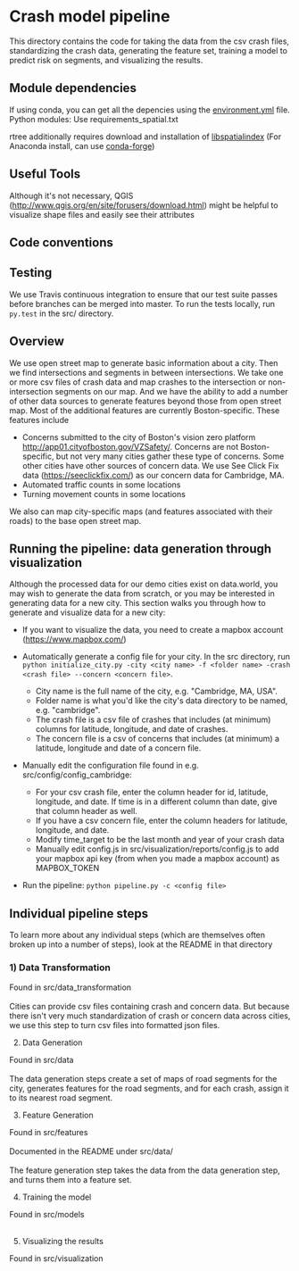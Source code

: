 # Crash model pipeline

This directory contains the code for taking the data from the csv crash files, standardizing the crash data, generating the feature set, training a model to predict risk on segments, and visualizing the results.

## Module dependencies
If using conda, you can get all the depencies using the [environment.yml](https://github.com/Data4Democracy/boston-crash-modeling/blob/master/environment.yml) file.
Python modules: Use requirements\_spatial.txt

rtree additionally requires download and installation of [libspatialindex](http://libspatialindex.github.io/)
(For Anaconda install, can use [conda-forge](https://anaconda.org/conda-forge/libspatialindex))

## Useful Tools

Although it's not necessary, QGIS (http://www.qgis.org/en/site/forusers/download.html) might be helpful to visualize shape files and easily see their attributes

## Code conventions

## Testing

We use Travis continuous integration to ensure that our test suite passes before branches can be merged into master.  To run the tests locally, run `py.test` in the src/ directory.

## Overview

We use open street map to generate basic information about a city.  Then we find intersections and segments in between intersections.  We take one or more csv files of crash data and map crashes to the intersection or non-intersection segments on our map.  And we have the ability to add a number of other data sources to generate features beyond those from open street map.  Most of the additional features are currently Boston-specific.
These features include
- Concerns submitted to the city of Boston's vision zero platform http://app01.cityofboston.gov/VZSafety/.  Concerns are not Boston-specific, but not very many cities gather these type of concerns.  Some other cities have other sources of concern data.  We use See Click Fix data (https://seeclickfix.com/) as our concern data for Cambridge, MA.
- Automated traffic counts in some locations
- Turning movement counts in some locations

We also can map city-specific maps (and features associated with their roads) to the base open street map.

## Running the pipeline: data generation through visualization

Although the processed data for our demo cities exist on data.world, you may wish to generate the data from scratch, or you may be interested in generating data for a new city.  This section walks you through how to generate and visualize data for a new city:

- If you want to visualize the data, you need to create a mapbox account (https://www.mapbox.com/)
- Automatically generate a config file for your city.  In the src directory, run `python initialize_city.py -city <city name> -f <folder name> -crash <crash file> --concern <concern file>`.
    - City name is the full name of the city, e.g. "Cambridge, MA, USA".
    - Folder name is what you'd like the city's data directory to  be named, e.g. "cambridge".
    - The crash file is a csv file of crashes that includes (at minimum) columns for latitude, longitude, and date of crashes.
    - The concern file is a csv of concerns that includes (at minimum) a latitude, longitude and date of a concern file.
- Manually edit the configuration file found in e.g. src/config/config_cambridge:
    - For your csv crash file, enter the column header for id, latitude, longitude, and date.  If time is in a different column than date, give that column header as well.
    - If you have a csv concern file, enter the column headers for latitude, longitude, and date.
    - Modify time_target to be the last month and year of your crash data
    - Manually edit config.js in src/visualization/reports/config.js to add your mapbox api key (from when you made a mapbox account) as MAPBOX_TOKEN

- Run the pipeline: `python pipeline.py -c <config file>`

## Individual pipeline steps

To learn more about any individual steps (which are themselves often broken up into a number of steps), look at the README in that directory

### 1) Data Transformation

Found in src/data_transformation <br><br>
Cities can provide csv files containing crash and concern data.  But because there isn't very much standardization of crash or concern data across cities, we use this step to turn csv files into formatted json files.

2) Data Generation

Found in src/data <br><br>
The data generation steps create a set of maps of road segments for the city, generates features for the road segments, and for each crash, assign it to its nearest road segment.

3) Feature Generation

Found in src/features <br><br>
Documented in the README under src/data/ <br><br>
The feature generation step takes the data from the data generation step, and turns them into a feature set.

4) Training the model

Found in src/models <br><br>

5) Visualizing the results

Found in src/visualization <br><br>
